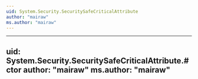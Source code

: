 ```yaml
---
uid: System.Security.SecuritySafeCriticalAttribute
author: "mairaw"
ms.author: "mairaw"
---
```


---
uid: System.Security.SecuritySafeCriticalAttribute.#ctor
author: "mairaw"
ms.author: "mairaw"
---
